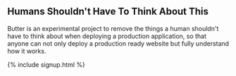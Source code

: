 ## Humans Shouldn't Have To Think About This

Butter is an experimental project to remove the things a human shouldn't have to
think about when deploying a production application, so that anyone can not only
deploy a production ready website but fully understand how it works.

{% include signup.html %}
